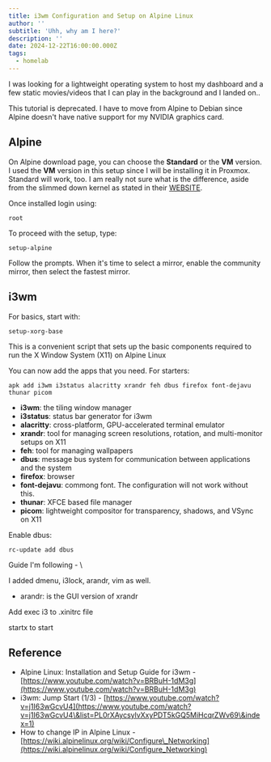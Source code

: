 ```yaml
---
title: i3wm Configuration and Setup on Alpine Linux
author: ''
subtitle: 'Uhh, why am I here?'
description: ''
date: 2024-12-22T16:00:00.000Z
tags:
  - homelab
---
```


I was looking for a lightweight operating system to host my dashboard and a few static movies/videos that I can play in the background and I landed on..

This tutorial is deprecated. I have to move from Alpine to Debian since Alpine doesn't have native support for my NVIDIA graphics card.

## Alpine

On Alpine download page, you can choose the **Standard** or the **VM** version. I used the **VM** version in this setup since I will be installing it in Proxmox. Standard will work, too. I am really not sure what is the difference, aside from the slimmed down kernel as stated in their [WEBSITE](https://alpinelinux.org/downloads/).

Once installed login using:

```shell
root
```

To proceed with the setup, type:

```shell
setup-alpine
```

Follow the prompts. When it's time to select a mirror, enable the community mirror, then select the fastest mirror.

## i3wm

For basics, start with:

```shell
setup-xorg-base
```

This is a convenient script that sets up the basic components required to run the X Window System (X11) on Alpine Linux

You can now add the apps that you need. For starters:

```shell
apk add i3wm i3status alacritty xrandr feh dbus firefox font-dejavu thunar picom
```

* **i3wm**: the tiling window manager
* **i3status**: status bar generator for i3wm
* **alacritty**: cross-platform, GPU-accelerated terminal emulator
* **xrandr**: tool for managing screen resolutions, rotation, and multi-monitor setups on X11
* **feh**: tool for managing wallpapers
* **dbus**: message bus system for communication between applications and the system
* **firefox**: browser
* **font-dejavu**: commong font. The configuration will not work without this.
* **thunar**: XFCE based file manager
* **picom**: lightweight compositor for transparency, shadows, and VSync on X11

Enable dbus:

```shell
rc-update add dbus
```

Guide I'm following - \\

I added dmenu, i3lock, arandr, vim as well.

* arandr: is the GUI version of xrandr

Add exec i3 to .xinitrc file

startx to start

## Reference

* Alpine Linux: Installation and Setup Guide for i3wm - [https://www.youtube.com/watch?v=BRBuH-1dM3g](https://www.youtube.com/watch?v=BRBuH-1dM3g)
* i3wm: Jump Start (1/3) - [https://www.youtube.com/watch?v=j1I63wGcvU4](https://www.youtube.com/watch?v=j1I63wGcvU4\&list=PL0rXAycsylvXxyPDT5kGQ5MiHcqrZWv69\&index=1)
* How to change IP in Alpine Linux - [https://wiki.alpinelinux.org/wiki/Configure\_Networking](https://wiki.alpinelinux.org/wiki/Configure_Networking)
